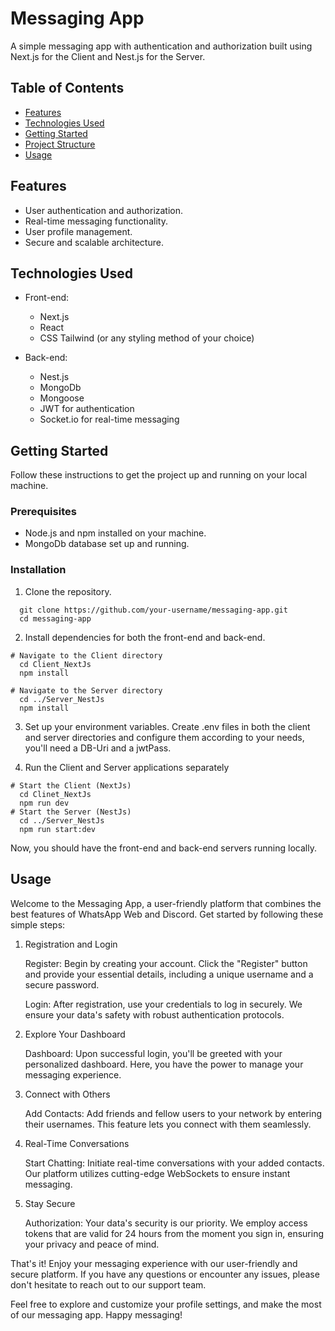 # Messaging App

A simple messaging app with authentication and authorization built using Next.js for the Client and Nest.js for the Server.

## Table of Contents

- [Features](#features)
- [Technologies Used](#technologies-used)
- [Getting Started](#getting-started)
- [Project Structure](#project-structure)
- [Usage](#usage)

## Features

- User authentication and authorization.
- Real-time messaging functionality.
- User profile management.
- Secure and scalable architecture.

## Technologies Used

- Front-end:
  - Next.js
  - React
  - CSS Tailwind (or any styling method of your choice)

- Back-end:
  - Nest.js
  - MongoDb 
  - Mongoose
  - JWT for authentication
  - Socket.io for real-time messaging

## Getting Started

Follow these instructions to get the project up and running on your local machine.

### Prerequisites

- Node.js and npm installed on your machine.
- MongoDb database set up and running.

### Installation

1. Clone the repository.

```
  git clone https://github.com/your-username/messaging-app.git
  cd messaging-app
```
2. Install dependencies for both the front-end and back-end.

```
# Navigate to the Client directory
  cd Client_NextJs
  npm install
```

```
# Navigate to the Server directory
  cd ../Server_NestJs
  npm install
```
3. Set up your environment variables. Create .env files in both the client and server directories and configure them according to your needs,
 you'll need a DB-Uri and a jwtPass.

2. Run the Client and Server applications separately 

```
# Start the Client (NextJs)
  cd Clinet_NextJs
  npm run dev
# Start the Server (NestJs)
  cd ../Server_NestJs
  npm run start:dev
```
Now, you should have the front-end and back-end servers running locally.

## Usage

  Welcome to the Messaging App, a user-friendly platform that combines the best features of WhatsApp Web and Discord. Get started by following these simple steps:
1. Registration and Login

    Register: Begin by creating your account. Click the "Register" button and provide your essential details, including a unique username and a secure password.

    Login: After registration, use your credentials to log in securely. We ensure your data's safety with robust authentication protocols.

2. Explore Your Dashboard

    Dashboard: Upon successful login, you'll be greeted with your personalized dashboard. Here, you have the power to manage your messaging experience.

3. Connect with Others

    Add Contacts: Add friends and fellow users to your network by entering their usernames. This feature lets you connect with them seamlessly.

4. Real-Time Conversations

    Start Chatting: Initiate real-time conversations with your added contacts. Our platform utilizes cutting-edge WebSockets to ensure instant messaging.

5. Stay Secure

    Authorization: Your data's security is our priority. We employ access tokens that are valid for 24 hours from the moment you sign in, ensuring your privacy and peace of mind.

That's it! Enjoy your messaging experience with our user-friendly and secure platform. If you have any questions or encounter any issues, please don't hesitate to reach out to our support team.

Feel free to explore and customize your profile settings, and make the most of our messaging app. Happy messaging!

